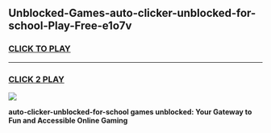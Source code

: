 
## Unblocked-Games-auto-clicker-unblocked-for-school-Play-Free-e1o7v
<h3>
<a href="https://premium76.site?title=auto-clicker-unblocked-for-school&ref=23A">CLICK TO PLAY</a></h3>
<hr>

<h3>
<a href="https://premium76.site?title=auto-clicker-unblocked-for-school&ref=23A">CLICK 2 PLAY</a>
  
</h3>

<a href="https://premium76.site?title=auto-clicker-unblocked-for-school&ref=23A"><img src="https://clearcache.store/games.png"></a>


**auto-clicker-unblocked-for-school games unblocked: Your Gateway to Fun and Accessible Online Gaming**
